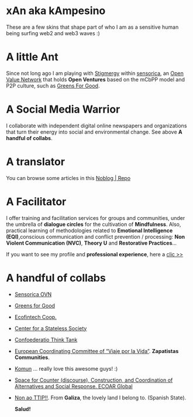 # xAn aka kAmpesino

These are a few skins that shape part of who I am as a sensitive human being surfing web2 and web3 waves :)



# A little Ant

Since not long ago I am playing with [Stigmergy](http://ovn.world/index.php?title=Stigmergy) within [sensorica](https://www.sensorica.co/home), an [Open Value Network](http://ovn.world/index.php?title=What_is_an_open_value_network%3F) that holds **Open Ventures** based on the mCbPP model and P2P culture, such as [Greens For Good](https://www.sensorica.co/ventures/food-and-agriculture/greens-for-good). 



# A Social Media Warrior

I collaborate with independent digital online newspapers and organizations that turn their energy into social and environmental change. See above **A handful of collabs**.



# A translator

You can browse some articles in this [Noblog | Repo](https://xancoop.noblogs.org/)



# A Facilitator

I offer training and facilitation services for groups and communities, under the umbrella of **dialogue circles** for the cultivation of **Mindfulness**. Also, practical learning of methodologies related to **Emotional Intelligence (EQI)**,conscious communication and conflict prevention / processing: **Non Violent Communication (NVC)**, **Theory U** and **Restorative Practices**...

 If you want to see my profile and **professional experience**, here a [clic >>](https://es.linkedin.com/in/xanbaldaio)
 
 
 # A handful of collabs
 
 * [Sensorica OVN](https://www.sensorica.co/home)
 
 * [Greens for Good](https://www.sensorica.co/ventures/food-and-agriculture/greens-for-good)
 
 * [Ecofintech Coop.](https://ecofintech.coop/)

 * [Center for a Stateless Society](https://c4ss.org/content/category/spanish)

 * [Confoederatio Think Tank](https://confoederatio.noblogs.org/)
 
 * [European Coordinating Committee of “Viaje por la Vida”](https://viajezapatista.eu/es/). **Zapatistas Communities**. 

 * [Komun](https://komun.org/?l=en) ... really love this awesome guys! :)

 * [Space for Counter (discourse), Construction, and Coordination of Alternatives and Social Response. ECOAR Global](https://ecoarglobal.org/en/)

 * [Non ao TTIP!!](https://nonaottip.org/). From **Galiza**, the lovely land I belong to. (Spanish State).
 
   **Salud!**
